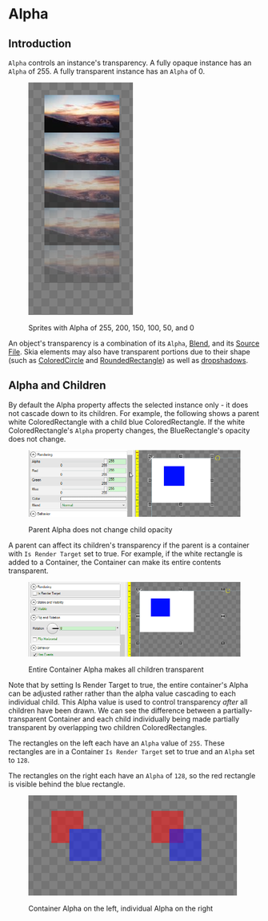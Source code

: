 # Alpha

## Introduction

`Alpha` controls an instance's transparency. A fully opaque instance has an `Alpha` of 255. A fully transparent instance has an `Alpha` of 0.

<figure><img src="../../../.gitbook/assets/image (172).png" alt=""><figcaption><p>Sprites with Alpha of 255, 200, 150, 100, 50, and 0</p></figcaption></figure>

An object's transparency is a combination of its `Alpha`, [Blend](blend.md), and its [Source File](../sprite/source-file.md). Skia elements may also have transparent portions due to their shape (such as [ColoredCircle](../skia-standard-elements/coloredcircle.md) and [RoundedRectangle](../skia-standard-elements/roundedrectangle/)) as well as [dropshadows](../skia-standard-elements/general-properties/has-dropshadow.md).

## Alpha and Children

By default the Alpha property affects the selected instance only - it does not cascade down to its children. For example, the following shows a parent white ColoredRectangle with a child blue ColoredRectangle. If the white ColoredRectangle's `Alpha` property changes, the BlueRectangle's opacity does not change.

<figure><img src="../../../.gitbook/assets/10_10 02 03.gif" alt=""><figcaption><p>Parent Alpha does not change child opacity</p></figcaption></figure>

A parent can affect its children's transparency if the parent is a container with `Is Render Target` set to true. For example, if the white rectangle is added to a Container, the Container can make its entire contents transparent.

<figure><img src="../../../.gitbook/assets/11_05 30 25.gif" alt=""><figcaption><p>Entire Container Alpha makes all children transparent</p></figcaption></figure>

Note that by setting Is Render Target to true, the entire container's Alpha can be adjusted rather rather than the alpha value cascading to each individual child.  This Alpha value is used to control transparency _after_ all children have been drawn. We can see the difference between a partially-transparent Container and each child individually being made partially transparent by overlapping two children ColoredRectangles.

The rectangles on the left each have an `Alpha` value of `255`. These rectangles are in a Container `Is Render Target` set to true and an `Alpha` set to `128`.

The rectangles on the right each have an `Alpha` of `128`, so the red rectangle is visible behind the blue rectangle.

<figure><img src="../../../.gitbook/assets/image (1) (1) (1) (1) (1) (1) (1) (1) (1) (1).png" alt=""><figcaption><p>Container Alpha on the left, individual Alpha on the right</p></figcaption></figure>

